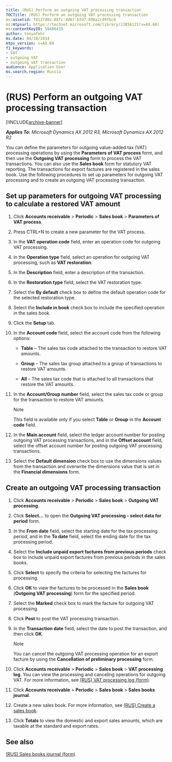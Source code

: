 ```yaml
---
title: (RUS) Perform an outgoing VAT processing transaction
TOCTitle: (RUS) Perform an outgoing VAT processing transaction
ms:assetid: f0127d0c-88fc-4d87-bfd7-698a2c49fbc0
ms:mtpsurl: https://technet.microsoft.com/library/JJ856121(v=AX.60)
ms:contentKeyID: 50406419
author: tonyafehr
ms.date: 04/18/2014
mtps_version: v=AX.60
f1_keywords:
- VAT
- outgoing VAT
- outgoing VAT transaction
audience: Application User
ms.search.region: Russia
---
```


# (RUS) Perform an outgoing VAT processing transaction 


[!INCLUDE[archive-banner](includes/archive-banner.md)]


_**Applies To:** Microsoft Dynamics AX 2012 R3, Microsoft Dynamics AX 2012 R2_

You can define the parameters for outgoing value-added tax (VAT) processing operations by using the **Parameters of VAT process** form, and then use the **Outgoing VAT processing** form to process the VAT transactions. You can also use the **Sales book** form for statutory VAT reporting. The transactions for export factures are registered in the sales book. Use the following procedures to set up parameters for outgoing VAT processing and to create an outgoing VAT processing transaction.

## Set up parameters for outgoing VAT processing to calculate a restored VAT amount

1.  Click **Accounts receivable** \> **Periodic** \> **Sales book** \> **Parameters of VAT process**.

2.  Press CTRL+N to create a new parameter for the VAT process.

3.  In the **VAT operation code** field, enter an operation code for outgoing VAT processing.

4.  In the **Operation type** field, select an operation for outgoing VAT processing, such as **VAT restoration**.

5.  In the **Description** field, enter a description of the transaction.

6.  In the **Restoration type** field, select the VAT restoration type.

7.  Select the **By default** check box to define the default operation code for the selected restoration type.

8.  Select the **Include in book** check box to include the specified operation in the sales book.

9.  Click the **Setup** tab.

10. In the **Account code** field, select the account code from the following options:
    
      - **Table** – The sales tax code attached to the transaction to restore VAT amounts.
    
      - **Group** – The sales tax group attached to a group of transactions to restore VAT amounts.
    
      - **All** – The sales tax code that is attached to all transactions that restore the VAT amounts.

11. In the **Account/Group number** field, select the sales tax code or group for the transaction to restore VAT amounts.
    

    > [!NOTE]
    > <P>This field is available only if you select <STRONG>Table</STRONG> or <STRONG>Group</STRONG> in the <STRONG>Account code</STRONG> field.</P>



12. In the **Main account** field, select the ledger account number for posting outgoing VAT processing transactions, and in the **Offset account** field, select the offset account number for posting outgoing VAT processing transactions.

13. Select the **Default dimension** check box to use the dimensions values from the transaction and overwrite the dimensions value that is set in the **Financial dimensions** form.

## Create an outgoing VAT processing transaction

1.  Click **Accounts receivable** \> **Periodic** \> **Sales book** \> **Outgoing VAT processing**.

2.  Click **Select...** to open the **Outgoing VAT processing - select data for period** form.

3.  In the **From date** field, select the starting date for the tax processing period, and in the **To date** field, select the ending date for the tax processing period.

4.  Select the **Include unpaid export factures from previous periods** check box to include unpaid export factures from previous periods in the sales books.

5.  Click **Select** to specify the criteria for selecting the factures for processing.

6.  Click **OK** to view the factures to be processed in the **Sales book** (**Outgoing VAT processing**) form for the specified period.

7.  Select the **Marked** check box to mark the facture for outgoing VAT processing.

8.  Click **Post** to post the VAT processing transaction.

9.  In the **Transaction date** field, select the date to post the transaction, and then click **OK**.
    

    > [!NOTE]
    > <P>You can cancel the outgoing VAT processing operation for an export facture by using the <STRONG>Cancellation of preliminary processing</STRONG> form.</P>



10. Click **Accounts receivable** \> **Periodic** \> **Sales book** \> **VAT processing log**. You can view the processing and canceling operations for outgoing VAT. For more information, see [(RUS) VAT processing log (form)](https://technet.microsoft.com/library/jj923606\(v=ax.60\)).

11. Click **Accounts receivable** \> **Periodic** \> **Sales book** \> **Sales books journal**.

12. Create a new sales book. For more information, see [(RUS) Create a sales book](rus-create-a-sales-book.md).

13. Click **Totals** to view the domestic and export sales amounts, which are taxable at the standard and export rates.

## See also

[(RUS) Sales books journal (form)](https://technet.microsoft.com/library/jj853161\(v=ax.60\))

  


